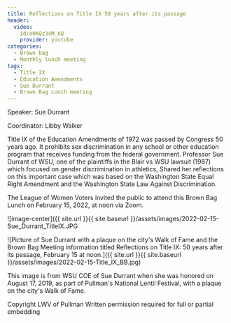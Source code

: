 ```yaml
---
title: Reflections on Title IX 50 years after its passage
header:
  video:
    id:o0KQz34M_AQ
    provider: youtube
categories:
  - Brown bag
  - Monthly lunch meeting
tags:
  - Title IX
  - Education Amendments
  - Sue Durrant
  - Brown Bag Lunch meeting
---
```


Speaker: Sue Durrant

Coordinator: Libby Walker

Title IX of the Education Amendments of 1972 was passed by Congress 50 years ago.  It prohibits sex discrimination in any school or other education program that receives funding from the federal government. Professor Sue Durrant of WSU, one of the plaintiffs in the Blair vs WSU lawsuit (1987) which focused on gender discrimination in athletics, Shared her reflections on this important case which was based on the Washington State Equal Right Amendment and the Washington State Law Against Discrimination.

The League of Women Voters invited the public to attend this Brown Bag Lunch on February 15, 2022, at noon via Zoom.

![image-center]({{ site.url }}{{ site.baseurl }}/assets/images/2022-02-15-Sue_Durrant_TitleIX.JPG

![Picture of Sue Durrant with a plaque on the city's Walk of Fame and the Brown Bag Meeting information titled Reflections on Title IX: 50 years after its passage, February 15 at noon.]({{ site.url }}{{ site.baseurl }}/assets/images/2022-02-15-Title_IX_BB.jpg)
 
This image is from WSU COE of Sue Durrant when she was honored on August 17, 2019, as part of Pullman's National Lentil Festival, with a plaque on the city's Walk of Fame.

Copyright LWV of Pullman
Written permission required for full or partial embedding

<!---change the title to whatever you want the post to be titled
change the ID out to the end of the youtube link https://youtu.be/r61ARK4Qv9c -->
